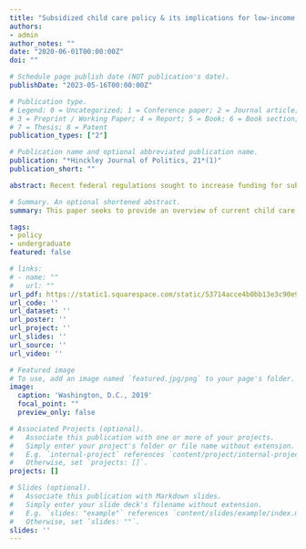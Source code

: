```yaml
---
title: "Subsidized child care policy & its implications for low-income families"
authors:
- admin
author_notes: ""
date: "2020-06-01T00:00:00Z"
doi: ""

# Schedule page publish date (NOT publication's date).
publishDate: "2023-05-16T00:00:00Z"

# Publication type.
# Legend: 0 = Uncategorized; 1 = Conference paper; 2 = Journal article;
# 3 = Preprint / Working Paper; 4 = Report; 5 = Book; 6 = Book section;
# 7 = Thesis; 8 = Patent
publication_types: ["2"]

# Publication name and optional abbreviated publication name.
publication: "*Hinckley Journal of Politics, 21*(1)"
publication_short: ""

abstract: Recent federal regulations sought to increase funding for subsidizing qualified child care arrangements in order to promote access to affordable child care among low-income families. Access to child care is associated with promoting economic mobility and positive development among children. However, only a quarter of all eligible children in the United States received subsidized child care in 2016. This paper seeks to provide an overview of current child care policy and to explore the factors that may contribute to the deficit in participation in subsidy use among eligible low-income families. Understanding these factors can inform community outreach, application processes, and overall increasing access to social welfare resources. Factors include nontraditional work schedules, full time work, relying on relatives for child care, state funding priorities, and general lack of knowledge or discouragement of the application process. An important question for lawmakers to consider upon this analysis is whether focus should be given to either more comprehensive, inclusive child care policy or more sustainable, targeted policy.

# Summary. An optional shortened abstract.
summary: This paper seeks to provide an overview of current child care policy and to explore the factors that may contribute to the deficit in participation in subsidy use among eligible low-income families.

tags:
- policy
- undergraduate
featured: false

# links:
# - name: ""
#   url: ""
url_pdf: https://static1.squarespace.com/static/53714acce4b0bb13e3c90e93/t/5f038c65b7e1fd56c37b35fc/1594068099353/Hinckley+Journal+2020
url_code: ''
url_dataset: ''
url_poster: ''
url_project: ''
url_slides: ''
url_source: ''
url_video: ''

# Featured image
# To use, add an image named `featured.jpg/png` to your page's folder. 
image:
  caption: 'Washington, D.C., 2019'
  focal_point: ""
  preview_only: false

# Associated Projects (optional).
#   Associate this publication with one or more of your projects.
#   Simply enter your project's folder or file name without extension.
#   E.g. `internal-project` references `content/project/internal-project/index.md`.
#   Otherwise, set `projects: []`.
projects: []

# Slides (optional).
#   Associate this publication with Markdown slides.
#   Simply enter your slide deck's filename without extension.
#   E.g. `slides: "example"` references `content/slides/example/index.md`.
#   Otherwise, set `slides: ""`.
slides: ''
---
```

